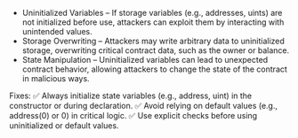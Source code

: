 *   Uninitialized Variables – If storage variables (e.g., addresses, uints) are not initialized before use, attackers can exploit them by interacting with unintended values.
*   Storage Overwriting – Attackers may write arbitrary data to uninitialized storage, overwriting critical contract data, such as the owner or balance.
*   State Manipulation – Uninitialized variables can lead to unexpected contract behavior, allowing attackers to change the state of the contract in malicious ways.

Fixes:
✅ Always initialize state variables (e.g., address, uint) in the constructor or during declaration.
✅ Avoid relying on default values (e.g., address(0) or 0) in critical logic.
✅ Use explicit checks before using uninitialized or default values.
